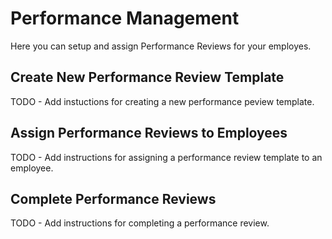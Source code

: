 # Performance Management

Here you can setup and assign Performance Reviews for your employes.

## Create New Performance Review Template
TODO - Add instuctions for creating a new performance peview template.

## Assign Performance Reviews to Employees
TODO - Add instructions for assigning a performance review template to an employee.

## Complete Performance Reviews
TODO - Add instructions for completing a performance review.
